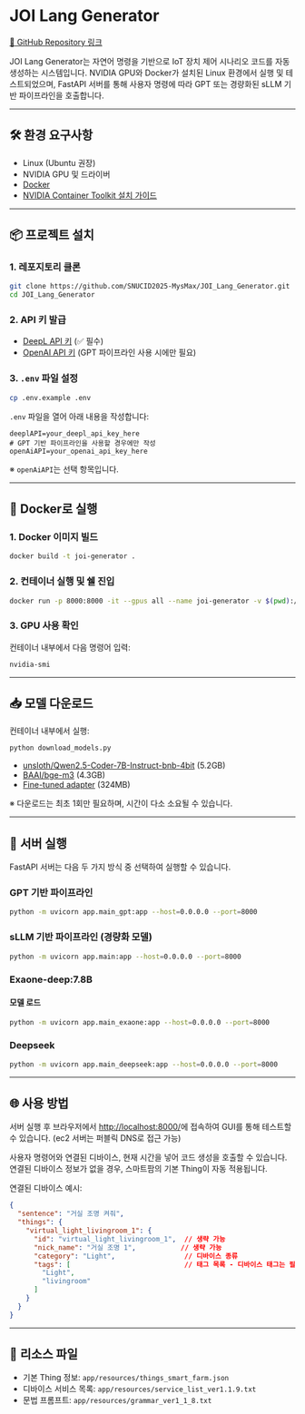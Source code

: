 # JOI Lang Generator

[🔗 GitHub Repository 링크](https://github.com/SNUCID2025-MysMax/JOI_Lang_Generator)

JOI Lang Generator는 자연어 명령을 기반으로 IoT 장치 제어 시나리오 코드를 자동 생성하는 시스템입니다. NVIDIA GPU와 Docker가 설치된 Linux 환경에서 실행 및 테스트되었으며, FastAPI 서버를 통해 사용자 명령에 따라 GPT 또는 경량화된 sLLM 기반 파이프라인을 호출합니다.

---

## 🛠️ 환경 요구사항

- Linux (Ubuntu 권장)
- NVIDIA GPU 및 드라이버
- [Docker](https://docs.docker.com/get-docker/)
- [NVIDIA Container Toolkit 설치 가이드](https://docs.nvidia.com/datacenter/cloud-native/container-toolkit/latest/install-guide.html)

---

## 📦 프로젝트 설치

### 1. 레포지토리 클론

```bash
git clone https://github.com/SNUCID2025-MysMax/JOI_Lang_Generator.git
cd JOI_Lang_Generator

```

### 2. API 키 발급

- [DeepL API 키](https://www.deepl.com/pro#developer) (✅ 필수)
- [OpenAI API 키](https://openai.com/index/openai-api/) (GPT 파이프라인 사용 시에만 필요)

### 3. `.env` 파일 설정

```bash
cp .env.example .env

```

`.env` 파일을 열어 아래 내용을 작성합니다:

```
deeplAPI=your_deepl_api_key_here
# GPT 기반 파이프라인을 사용할 경우에만 작성
openAiAPI=your_openai_api_key_here

```

※ `openAiAPI`는 선택 항목입니다.

---

## 🐳 Docker로 실행

### 1. Docker 이미지 빌드

```bash
docker build -t joi-generator .

```

### 2. 컨테이너 실행 및 쉘 진입

```bash
docker run -p 8000:8000 -it --gpus all --name joi-generator -v $(pwd):/app joi-generator /bin/bash

```

### 3. GPU 사용 확인

컨테이너 내부에서 다음 명령어 입력:

```bash
nvidia-smi

```

---

## 📥 모델 다운로드

컨테이너 내부에서 실행:

```bash
python download_models.py

```

- [unsloth/Qwen2.5-Coder-7B-Instruct-bnb-4bit](https://huggingface.co/unsloth/Qwen2.5-Coder-7B-Instruct-bnb-4bit) (5.2GB)
- [BAAI/bge-m3](https://huggingface.co/BAAI/bge-m3) (4.3GB)
- [Fine-tuned adapter](https://huggingface.co/endermaru/mysmax) (324MB)

※ 다운로드는 최초 1회만 필요하며, 시간이 다소 소요될 수 있습니다.

---

## 🚀 서버 실행

FastAPI 서버는 다음 두 가지 방식 중 선택하여 실행할 수 있습니다.

### GPT 기반 파이프라인

```bash
python -m uvicorn app.main_gpt:app --host=0.0.0.0 --port=8000

```

### sLLM 기반 파이프라인 (경량화 모델)

```bash
python -m uvicorn app.main:app --host=0.0.0.0 --port=8000

```
### Exaone-deep:7.8B
#### 모델 로드

```bash
python -m uvicorn app.main_exaone:app --host=0.0.0.0 --port=8000

```

### Deepseek
```bash
python -m uvicorn app.main_deepseek:app --host=0.0.0.0 --port=8000

```


---

## 🌐 사용 방법

서버 실행 후 브라우저에서 [http://localhost:8000/](http://localhost:8000/)에 접속하여 GUI를 통해 테스트할 수 있습니다. 
(ec2 서버는 퍼블릭 DNS로 접근 가능)

사용자 명령어와 연결된 디바이스, 현재 시간을 넣어 코드 생성을 호출할 수 있습니다. 연결된 디바이스 정보가 없을 경우, 스마트팜의 기본 Thing이 자동 적용됩니다.


연결된 디바이스 예시:

```json
{
  "sentence": "거실 조명 켜줘",
  "things": {
    "virtual_light_livingroom_1": {
      "id": "virtual_light_livingroom_1",  // 생략 가능
      "nick_name": "거실 조명 1",           // 생략 가능
      "category": "Light",                 // 디바이스 종류
      "tags": [                            // 태그 목록 - 디바이스 태그는 필수
        "Light",
        "livingroom"
      ]
    }
  }
}

```


---

## 📁 리소스 파일

- 기본 Thing 정보: `app/resources/things_smart_farm.json`
- 디바이스 서비스 목록: `app/resources/service_list_ver1.1.9.txt`
- 문법 프롬프트: `app/resources/grammar_ver1_1_8.txt`